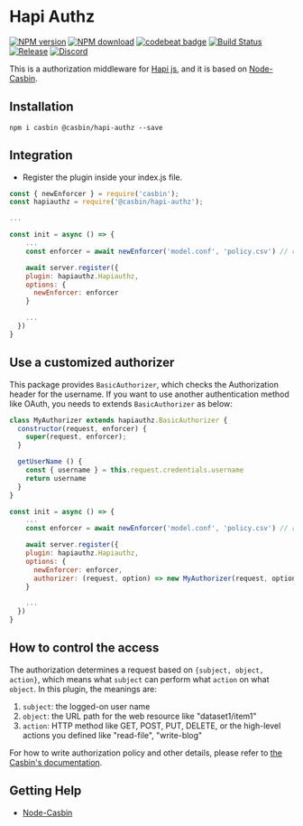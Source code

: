 # Hapi Authz

[![NPM version][npm-image]][npm-url]
[![NPM download][download-image]][download-url]
[![codebeat badge](https://codebeat.co/badges/45934fbd-c678-4164-a05a-6098b0c96250)](https://codebeat.co/projects/github-com-node-casbin-hapi-authz-master)
[![Build Status](https://travis-ci.org/node-casbin/hapi-authz.svg?branch=master)](https://travis-ci.org/github/node-casbin/hapi-authz)
[![Release](https://img.shields.io/github/release/node-casbin/hapi-authz.svg)](https://github.com/@casbin/hapi-authz/releases/latest)
[![Discord](https://img.shields.io/discord/1022748306096537660?logo=discord&label=discord&color=5865F2)](https://discord.gg/S5UjpzGZjN)

[npm-image]: https://img.shields.io/npm/v/@casbin/hapi-authz.svg?style=flat-square
[npm-url]: https://npmjs.org/package/@casbin/hapi-authz
[download-image]: https://img.shields.io/npm/dm/@casbin/hapi-authz.svg?style=flat-square
[download-url]: https://www.npmjs.com/package/@casbin/hapi-authz

This is a authorization middleware for [Hapi js](https://github.com/hapijs/hapi), and it is based on [Node-Casbin](https://github.com/casbin/node-casbin).

## Installation

```shell
npm i casbin @casbin/hapi-authz --save
```

## Integration

- Register the plugin inside your index.js file.
```javascript
const { newEnforcer } = require('casbin');
const hapiauthz = require('@casbin/hapi-authz');

...

const init = async () => {
    ...
    const enforcer = await newEnforcer('model.conf', 'policy.csv') // replace with your model and policy file location

    await server.register({  
    plugin: hapiauthz.Hapiauthz,
    options: {
      newEnforcer: enforcer
    }

    ...
  })
}
```

## Use a customized authorizer

This package provides ``BasicAuthorizer``, which checks the Authorization header for the username.
If you want to use another authentication method like OAuth, you needs to extends ``BasicAuthorizer`` as below:

```js
class MyAuthorizer extends hapiauthz.BasicAuthorizer {
  constructor(request, enforcer) {
    super(request, enforcer);
  }

  getUserName () {
    const { username } = this.request.credentials.username
    return username
  }
}

const init = async () => {
    ...
    const enforcer = await newEnforcer('model.conf', 'policy.csv') // replace with your model and policy file location

    await server.register({  
    plugin: hapiauthz.Hapiauthz,
    options: {
      newEnforcer: enforcer,
      authorizer: (request, option) => new MyAuthorizer(request, option)
    }

    ...
  })
}
```


## How to control the access

The authorization determines a request based on ``{subject, object, action}``, which means what ``subject`` can perform what ``action`` on what ``object``. In this plugin, the meanings are:

1. ``subject``: the logged-on user name
2. ``object``: the URL path for the web resource like "dataset1/item1"
3. ``action``: HTTP method like GET, POST, PUT, DELETE, or the high-level actions you defined like "read-file", "write-blog"


For how to write authorization policy and other details, please refer to [the Casbin's documentation](https://casbin.org).

## Getting Help

- [Node-Casbin](https://github.com/casbin/node-casbin)
